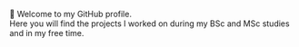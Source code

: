  👋 Welcome to my GitHub profile.\
Here you will find the projects I worked on during my BSc and MSc studies and in my free time.

<!---
akoutsop1909/akoutsop1909 is a ✨ special ✨ repository because its `README.md` (this file) appears on your GitHub profile.
You can click the Preview link to take a look at your changes.
--->
